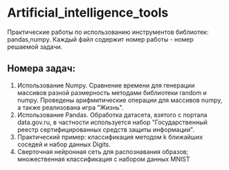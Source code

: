 # Artificial_intelligence_tools

Практические работы по использованию инструментов библиотек: pandas,numpy. Каждый файл содержит номер работы - номер решаемой задачи.

## Номера задач:

1. Использование Numpy. Сравнение времени для генерации массивов разной размерность методами библиотеки random и numpy. Проведены арифмитические операции для массивов numpy, а также реализована игра "Жизнь".
2. Использование Pandas. Обработка датасета, взятого с портала data.gov.ru, в частности используется набор "Государственный реестр сертифицированных средств защиты информации". 
3.  Практический пример: классификация методом k ближайших соседей и набор данных Digits. 
4.  Сверточная нейронная сеть для распознавания образов; множественная классификация с набором данных MNIST
